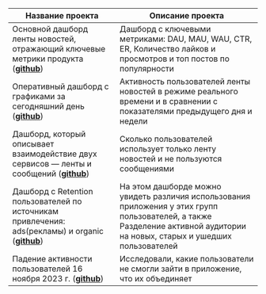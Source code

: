 |Название проекта| Описание проекта| 
|----------------|-----------------|
|Основной дашборд ленты новостей, отражающий ключевые метрики продукта (__[github](https://github.com/Darinchi/Data_Analyst_Simulator/blob/main/1_dashboards/Feed_Main_metrics.jpg)__)|Дашборд с ключевыми метриками: DAU, MAU, WAU, CTR, ER, Количество лайков и просмотров и топ постов по популярности|
|Оперативный дашборд с графиками за сегодняшний день  (__[github](https://github.com/Darinchi/Data_Analyst_Simulator/blob/main/1_dashboards/Feed_realtime.jpg)__)|Активность пользователей ленты новостей в режиме реального времени и в сравнении с показателями предыдущего дня и недели|
|Дашборд, который описывает взаимодействие двух сервисов — ленты и сообщений (__[github](https://github.com/Darinchi/Data_Analyst_Simulator/blob/main/1_dashboards/Users_activity.jpg)__)|Сколько пользователей использует только ленту новостей и не пользуются сообщениями|
|Дашборд с Retention пользователей по источникам привлечения: ads(рекламы) и organic (__[github](https://github.com/Darinchi/Data_Analyst_Simulator/blob/main/1_dashboards/Retention.jpg)__)|На этом дашборде можно увидеть различия использования приложения у этих групп пользователей, а также Разделение активной аудитории на новых, старых и ушедших пользователей|
|Падение активности пользователей 16 ноября 2023 г. (__[github](https://github.com/Darinchi/Data_Analyst_Simulator/blob/main/1_dashboards/Decline_in_the_activity_16122023.jpg)__)|Исследовали, какие пользователи не смогли зайти в приложение, что их объединяет|
